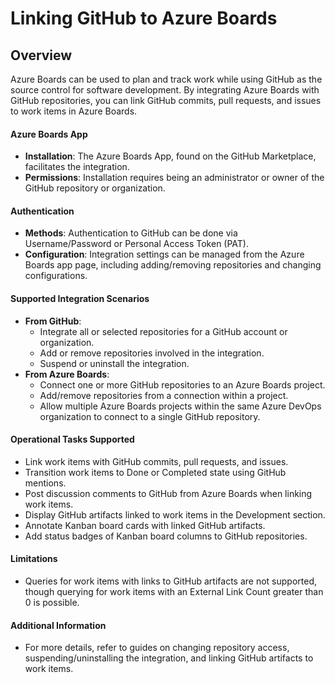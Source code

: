 # Linking GitHub to Azure Boards

## Overview
Azure Boards can be used to plan and track work while using GitHub as the source control for software development. By integrating Azure Boards with GitHub repositories, you can link GitHub commits, pull requests, and issues to work items in Azure Boards.

#### Azure Boards App
- **Installation**: The Azure Boards App, found on the GitHub Marketplace, facilitates the integration.
- **Permissions**: Installation requires being an administrator or owner of the GitHub repository or organization.

#### Authentication
- **Methods**: Authentication to GitHub can be done via Username/Password or Personal Access Token (PAT).
- **Configuration**: Integration settings can be managed from the Azure Boards app page, including adding/removing repositories and changing configurations.

#### Supported Integration Scenarios
- **From GitHub**:
  - Integrate all or selected repositories for a GitHub account or organization.
  - Add or remove repositories involved in the integration.
  - Suspend or uninstall the integration.
- **From Azure Boards**:
  - Connect one or more GitHub repositories to an Azure Boards project.
  - Add/remove repositories from a connection within a project.
  - Allow multiple Azure Boards projects within the same Azure DevOps organization to connect to a single GitHub repository.

#### Operational Tasks Supported
- Link work items with GitHub commits, pull requests, and issues.
- Transition work items to Done or Completed state using GitHub mentions.
- Post discussion comments to GitHub from Azure Boards when linking work items.
- Display GitHub artifacts linked to work items in the Development section.
- Annotate Kanban board cards with linked GitHub artifacts.
- Add status badges of Kanban board columns to GitHub repositories.

#### Limitations
- Queries for work items with links to GitHub artifacts are not supported, though querying for work items with an External Link Count greater than 0 is possible.

#### Additional Information
- For more details, refer to guides on changing repository access, suspending/uninstalling the integration, and linking GitHub artifacts to work items.
